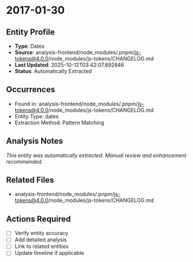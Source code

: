 # 2017-01-30

## Entity Profile
- **Type**: Dates
- **Source**: analysis-frontend/node_modules/.pnpm/js-tokens@4.0.0/node_modules/js-tokens/CHANGELOG.md
- **Last Updated**: 2025-10-12T03:42:07.892846
- **Status**: Automatically Extracted

## Occurrences
- Found in: analysis-frontend/node_modules/.pnpm/js-tokens@4.0.0/node_modules/js-tokens/CHANGELOG.md
- Entity Type: dates
- Extraction Method: Pattern Matching

## Analysis Notes
*This entity was automatically extracted. Manual review and enhancement recommended.*

## Related Files
- analysis-frontend/node_modules/.pnpm/js-tokens@4.0.0/node_modules/js-tokens/CHANGELOG.md

## Actions Required
- [ ] Verify entity accuracy
- [ ] Add detailed analysis
- [ ] Link to related entities
- [ ] Update timeline if applicable
